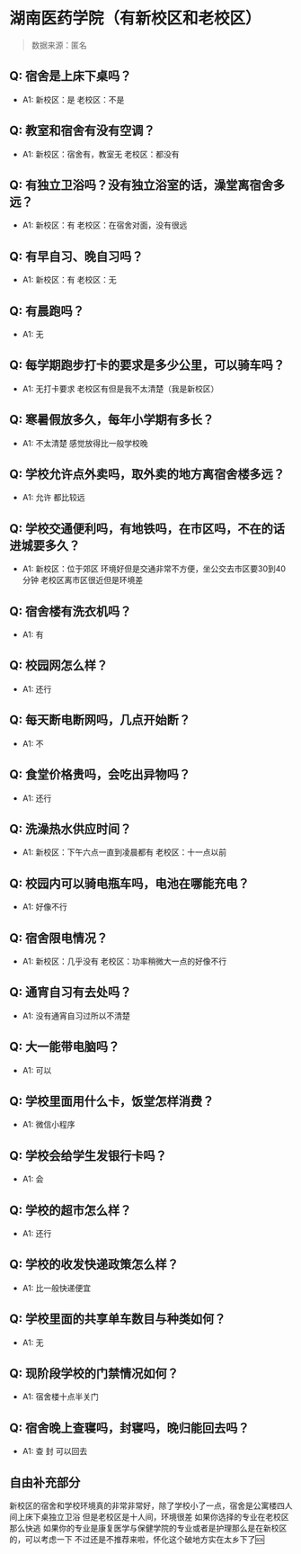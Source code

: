 # 湖南医药学院（有新校区和老校区）

> 数据来源：匿名

## Q: 宿舍是上床下桌吗？

- A1: 新校区：是 老校区：不是

## Q: 教室和宿舍有没有空调？

- A1: 新校区：宿舍有，教室无 老校区：都没有

## Q: 有独立卫浴吗？没有独立浴室的话，澡堂离宿舍多远？

- A1: 新校区：有 老校区：在宿舍对面，没有很远

## Q: 有早自习、晚自习吗？

- A1: 新校区：有 老校区：无

## Q: 有晨跑吗？

- A1: 无

## Q: 每学期跑步打卡的要求是多少公里，可以骑车吗？

- A1: 无打卡要求 老校区有但是我不太清楚（我是新校区）

## Q: 寒暑假放多久，每年小学期有多长？

- A1: 不太清楚 感觉放得比一般学校晚

## Q: 学校允许点外卖吗，取外卖的地方离宿舍楼多远？

- A1: 允许 都比较远

## Q: 学校交通便利吗，有地铁吗，在市区吗，不在的话进城要多久？

- A1: 新校区：位于郊区 环境好但是交通非常不方便，坐公交去市区要30到40分钟 老校区离市区很近但是环境差

## Q: 宿舍楼有洗衣机吗？

- A1: 有

## Q: 校园网怎么样？

- A1: 还行

## Q: 每天断电断网吗，几点开始断？

- A1: 不

## Q: 食堂价格贵吗，会吃出异物吗？

- A1: 还行

## Q: 洗澡热水供应时间？

- A1: 新校区：下午六点一直到凌晨都有 老校区：十一点以前

## Q: 校园内可以骑电瓶车吗，电池在哪能充电？

- A1: 好像不行

## Q: 宿舍限电情况？

- A1: 新校区：几乎没有 老校区：功率稍微大一点的好像不行

## Q: 通宵自习有去处吗？

- A1: 没有通宵自习过所以不清楚

## Q: 大一能带电脑吗？

- A1: 可以

## Q: 学校里面用什么卡，饭堂怎样消费？

- A1: 微信小程序

## Q: 学校会给学生发银行卡吗？

- A1: 会

## Q: 学校的超市怎么样？

- A1: 还行

## Q: 学校的收发快递政策怎么样？

- A1: 比一般快递便宜

## Q: 学校里面的共享单车数目与种类如何？

- A1: 无

## Q: 现阶段学校的门禁情况如何？

- A1: 宿舍楼十点半关门

## Q: 宿舍晚上查寝吗，封寝吗，晚归能回去吗？

- A1: 查 封 可以回去

## 自由补充部分

新校区的宿舍和学校环境真的非常非常好，除了学校小了一点，宿舍是公寓楼四人间上床下桌独立卫浴 但是老校区是十人间，环境很差 如果你选择的专业在老校区那么快逃 如果你的专业是康复医学与保健学院的专业或者是护理那么是在新校区的，可以考虑一下 不过还是不推荐来啦，怀化这个破地方实在太乡下了🆘